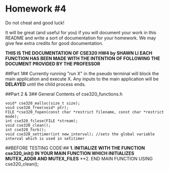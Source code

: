 # Homework #4
Do not cheat and good luck!

It will be great (and useful for you) if you will document your work in this README and write a sort of documentation for your homework. We may give few extra credits for good documentation.

**THIS IS THE DOCUMENTATION OF CSE320 HW4 by SHAWN LI**
**EACH FUNCTION HAS BEEN MADE WITH THE INTENTION OF FOLLOWING THE DOCUMENT PROVIDED BY THE PROFESSOR**

##Part 1##
Currently running "run X" in the pseudo terminal will block the main application and execute X. Any inputs to the main application will be **DELAYED** until the child process ends.

##Part 2 & 3##
General Contents of cse320_functions.h

```
void* cse320_malloc(size_t size);
void cse320_free(void* ptr);
FILE *cse320_fopen(const char *restrict filename, const char *restrict mode);
int cse320_fclose(FILE *stream);
void cse320_clean();
int cse320_fork();
void cse320_settimer(int new_interval); //sets the global variable interval which is used in setitimer
```

##BEFORE TESTING CODE:##
**1. INITIALIZE WITH THE FUNCTION cse320_init() IN YOUR MAIN FUNCTION WHICH INITIALIZES MUTEX_ADDR AND MUTEX_FILES**
**2. END MAIN FUNCTION USING cse320_clean();
